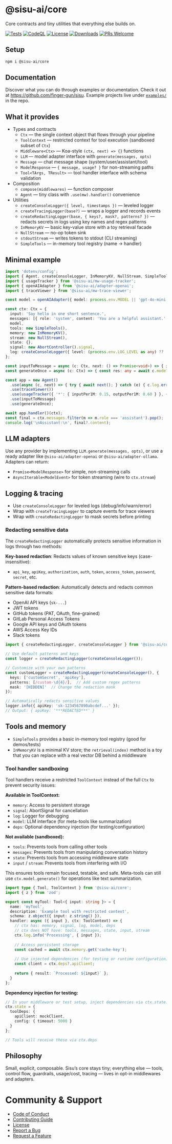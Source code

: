 # @sisu-ai/core

Core contracts and tiny utilities that everything else builds on.

[![Tests](https://github.com/finger-gun/sisu/actions/workflows/tests.yml/badge.svg?branch=main)](https://github.com/finger-gun/sisu/actions/workflows/tests.yml)
[![CodeQL](https://github.com/finger-gun/sisu/actions/workflows/github-code-scanning/codeql/badge.svg)](https://github.com/finger-gun/sisu/actions/workflows/github-code-scanning/codeql)
[![License](https://img.shields.io/badge/license-Apache--2.0-blue)](https://github.com/finger-gun/sisu/blob/main/LICENSE)
[![Downloads](https://img.shields.io/npm/dm/%40sisu-ai%2Fcore)](https://www.npmjs.com/package/@sisu-ai/core)
[![PRs Welcome](https://img.shields.io/badge/PRs-welcome-brightgreen.svg)](https://github.com/finger-gun/sisu/blob/main/CONTRIBUTING.md)

## Setup
```bash
npm i @sisu-ai/core
```

## Documentation
Discover what you can do through examples or documentation. Check it out at https://github.com/finger-gun/sisu. Example projects live under [`examples/`](https://github.com/finger-gun/sisu/tree/main/examples) in the repo.

## What it provides
- Types and contracts
  - `Ctx` — the single context object that flows through your pipeline
  - `ToolContext` — restricted context for tool execution (sandboxed subset of `Ctx`)
  - `Middleware<Ctx>` — Koa-style `(ctx, next) => {}` functions
  - `LLM` — model adapter interface with `generate(messages, opts)`
  - `Message` — chat message shape (system/user/assistant/tool)
  - `ModelResponse` — `{ message, usage? }` for non-streaming paths
  - `Tool<TArgs, TResult>` — tool handler interface with schema validation
- Composition
  - `compose(middlewares)` — function composer
  - `Agent` — tiny class with `.use(mw).handler()` convenience
- Utilities
  - `createConsoleLogger({ level, timestamps })` — leveled logger
  - `createTracingLogger(base?)` — wraps a logger and records events
  - `createRedactingLogger(base, { keys?, mask?, patterns? })` — redacts secrets in logs using key names and regex patterns
  - `InMemoryKV` — basic key-value store with a toy retrieval facade
  - `NullStream` — no-op token sink
  - `stdoutStream` — writes tokens to stdout (CLI streaming)
  - `SimpleTools` — in-memory tool registry (name → handler)

## Minimal example
```ts
import 'dotenv/config';
import { Agent, createConsoleLogger, InMemoryKV, NullStream, SimpleTools, type Ctx } from '@sisu-ai/core';
import { usageTracker } from '@sisu-ai/mw-usage-tracker';
import { openAIAdapter } from '@sisu-ai/adapter-openai';
import { traceViewer } from '@sisu-ai/mw-trace-viewer';

const model = openAIAdapter({ model: process.env.MODEL || 'gpt-4o-mini' });

const ctx: Ctx = {
  input: 'Say hello in one short sentence.',
  messages: [{ role: 'system', content: 'You are a helpful assistant.' }],
  model,
  tools: new SimpleTools(),
  memory: new InMemoryKV(),
  stream: new NullStream(),
  state: {},
  signal: new AbortController().signal,
  log: createConsoleLogger({ level: (process.env.LOG_LEVEL as any) ?? 'info' }),
};

const inputToMessage = async (c: Ctx, next: () => Promise<void>) => { if (c.input) c.messages.push({ role: 'user', content: c.input }); await next(); };
const generateOnce = async (c: Ctx) => { const res: any = await c.model.generate(c.messages, { toolChoice: 'none', signal: c.signal }); if (res?.message) c.messages.push(res.message); };

const app = new Agent()
  .use(async (c, next) => { try { await next(); } catch (e) { c.log.error(e); c.messages.push({ role: 'assistant', content: 'Sorry, something went wrong.' }); } })
  .use(traceViewer())
  .use(usageTracker({ '*': { inputPer1M: 0.15, outputPer1M: 0.60 } }, { logPerCall: true }))
  .use(inputToMessage)
  .use(generateOnce);

await app.handler()(ctx);
const final = ctx.messages.filter(m => m.role === 'assistant').pop();
console.log('\nAssistant:\n', final?.content);
```

## LLM adapters
Use any provider by implementing `LLM.generate(messages, opts)`, or use a ready adapter like `@sisu-ai/adapter-openai` or `@sisu-ai/adapter-ollama`. Adapters can return:
- `Promise<ModelResponse>` for simple, non-streaming calls
- `AsyncIterable<ModelEvent>` for token streaming (wire to `ctx.stream`)

## Logging & tracing
- Use `createConsoleLogger` for leveled logs (debug/info/warn/error)
- Wrap with `createTracingLogger` to capture events for trace viewers
- Wrap with `createRedactingLogger` to mask secrets before printing

### Redacting sensitive data
The `createRedactingLogger` automatically protects sensitive information in logs through two methods:

**Key-based redaction**: Redacts values of known sensitive keys (case-insensitive):
- `api_key`, `apiKey`, `authorization`, `auth`, `token`, `access_token`, `password`, `secret`, etc.

**Pattern-based redaction**: Automatically detects and redacts common sensitive data formats:
- OpenAI API keys (`sk-...`)
- JWT tokens
- GitHub tokens (PAT, OAuth, fine-grained)
- GitLab Personal Access Tokens
- Google API keys and OAuth tokens
- AWS Access Key IDs
- Slack tokens

```ts
import { createRedactingLogger, createConsoleLogger } from '@sisu-ai/core';

// Use default patterns and keys
const logger = createRedactingLogger(createConsoleLogger());

// Customize with your own patterns
const customLogger = createRedactingLogger(createConsoleLogger(), {
  keys: ['customSecret', 'apiKey'],
  patterns: [/custom-\d{4}/],  // Add custom regex patterns
  mask: '[HIDDEN]'  // Change the redaction mask
});

// Automatically redacts sensitive values
logger.info({ apiKey: 'sk-1234567890abcdef...' });
// Output: { apiKey: '***REDACTED***' }
```

## Tools and memory
- `SimpleTools` provides a basic in-memory tool registry (good for demos/tests)
- `InMemoryKV` is a minimal KV store; the `retrieval(index)` method is a toy that you can replace with a real vector DB behind a middleware

### Tool handler sandboxing
Tool handlers receive a restricted `ToolContext` instead of the full `Ctx` to prevent security issues:

**Available in ToolContext:**
- `memory`: Access to persistent storage
- `signal`: AbortSignal for cancellation
- `log`: Logger for debugging
- `model`: LLM interface (for meta-tools like summarization)
- `deps`: Optional dependency injection (for testing/configuration)

**Not available (sandboxed):**
- `tools`: Prevents tools from calling other tools
- `messages`: Prevents tools from manipulating conversation history
- `state`: Prevents tools from accessing middleware state
- `input` / `stream`: Prevents tools from interfering with I/O

This ensures tools remain focused, testable, and safe. Meta-tools can still use `ctx.model.generate()` for operations like text summarization.

```ts
import type { Tool, ToolContext } from '@sisu-ai/core';
import { z } from 'zod';

export const myTool: Tool<{ input: string }> = {
  name: 'myTool',
  description: 'Example tool with restricted context',
  schema: z.object({ input: z.string() }),
  handler: async ({ input }, ctx: ToolContext) => {
    // ctx has: memory, signal, log, model, deps
    // ctx does NOT have: tools, messages, state, input, stream
    ctx.log.info('Processing', { input });
    
    // Access persistent storage
    const cached = await ctx.memory.get('cache-key');
    
    // Use injected dependencies (for testing or runtime configuration)
    const client = ctx.deps?.apiClient;
    
    return { result: `Processed: ${input}` };
  }
};
```

**Dependency injection for testing:**
```ts
// In your middleware or test setup, inject dependencies via ctx.state.toolDeps
ctx.state = {
  toolDeps: {
    apiClient: mockClient,
    config: { timeout: 5000 }
  }
};

// Tools will receive these via ctx.deps
```

## Philosophy
Small, explicit, composable. Sisu’s core stays tiny; everything else — tools, control flow, guardrails, usage/cost, tracing — lives in opt-in middlewares and adapters.

# Community & Support
- [Code of Conduct](https://github.com/finger-gun/sisu/blob/main/CODE_OF_CONDUCT.md)
- [Contributing Guide](https://github.com/finger-gun/sisu/blob/main/CONTRIBUTING.md)
- [License](https://github.com/finger-gun/sisu/blob/main/LICENSE)
- [Report a Bug](https://github.com/finger-gun/sisu/issues/new?template=bug_report.md)
- [Request a Feature](https://github.com/finger-gun/sisu/issues/new?template=feature_request.md)
